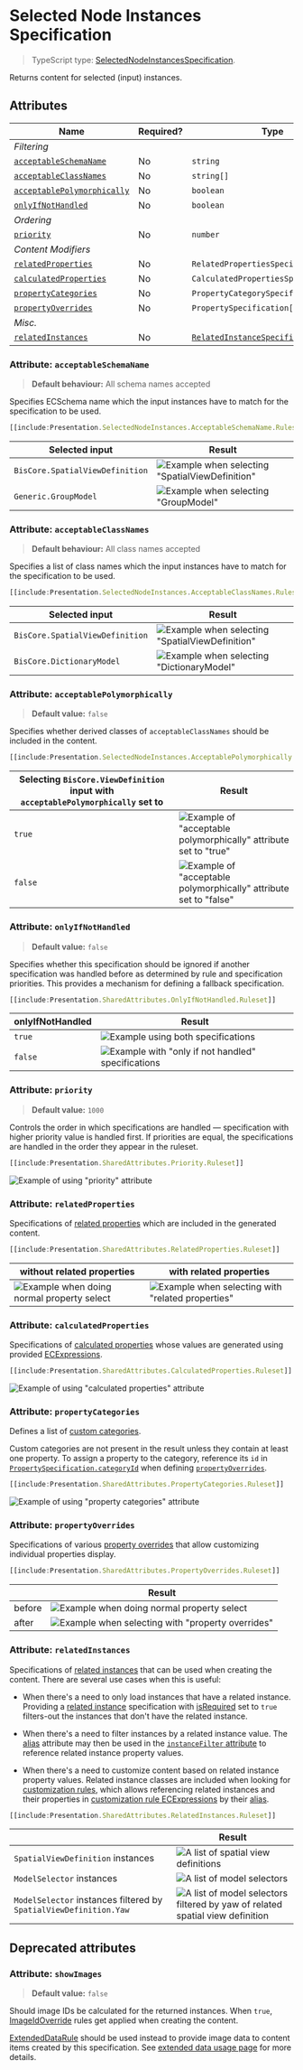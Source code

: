 # Selected Node Instances Specification

> TypeScript type: [SelectedNodeInstancesSpecification]($presentation-common).

Returns content for selected (input) instances.

## Attributes

| Name                                                                | Required? | Type                                                                   | Default |
| ------------------------------------------------------------------- | --------- | ---------------------------------------------------------------------- | ------- |
| *Filtering*                                                         |
| [`acceptableSchemaName`](#attribute-acceptableschemaname)           | No        | `string`                                                               | `""`    |
| [`acceptableClassNames`](#attribute-acceptableclassnames)           | No        | `string[]`                                                             | `[]`    |
| [`acceptablePolymorphically`](#attribute-acceptablepolymorphically) | No        | `boolean`                                                              | `false` |
| [`onlyIfNotHandled`](#attribute-onlyifnothandled)                   | No        | `boolean`                                                              | `false` |
| *Ordering*                                                          |
| [`priority`](#attribute-priority)                                   | No        | `number`                                                               | `1000`  |
| *Content Modifiers*                                                 |
| [`relatedProperties`](#attribute-relatedproperties)                 | No        | `RelatedPropertiesSpecification[]`                                     | `[]`    |
| [`calculatedProperties`](#attribute-calculatedproperties)           | No        | `CalculatedPropertiesSpecification[]`                                  | `[]`    |
| [`propertyCategories`](#attribute-propertycategories)               | No        | `PropertyCategorySpecification[]`                                      | `[]`    |
| [`propertyOverrides`](#attribute-propertyoverrides)                 | No        | `PropertySpecification[]`                                              | `[]`    |
| *Misc.*                                                             |
| [`relatedInstances`](#attribute-relatedinstances)                   | No        | [`RelatedInstanceSpecification[]`](../RelatedInstanceSpecification.md) | `[]`    |

### Attribute: `acceptableSchemaName`

> **Default behaviour:** All schema names accepted

Specifies ECSchema name which the input instances have to match for the specification to be used.

```ts
[[include:Presentation.SelectedNodeInstances.AcceptableSchemaName.Ruleset]]
```

  | Selected input                  | Result                                                                                                          |
  | ------------------------------- | --------------------------------------------------------------------------------------------------------------- |
  | `BisCore.SpatialViewDefinition` | ![Example when selecting "SpatialViewDefinition"](./media/selectednodeinstances-with-spatialviewdefinition.png) |
  | `Generic.GroupModel`            | ![Example when selecting "GroupModel"](./media/content-empty-table.png)                                         |

### Attribute: `acceptableClassNames`

> **Default behaviour:** All class names accepted

Specifies a list of class names which the input instances have to match for the specification to be used.

```ts
[[include:Presentation.SelectedNodeInstances.AcceptableClassNames.Ruleset]]
```

  | Selected input                  | Result                                                                                                          |
  | ------------------------------- | --------------------------------------------------------------------------------------------------------------- |
  | `BisCore.SpatialViewDefinition` | ![Example when selecting "SpatialViewDefinition"](./media/selectednodeinstances-with-spatialviewdefinition.png) |
  | `BisCore.DictionaryModel`       | ![Example when selecting "DictionaryModel"](./media/content-empty-table.png)                                    |

### Attribute: `acceptablePolymorphically`

> **Default value:** `false`

Specifies whether derived classes of `acceptableClassNames` should be included in the content.

```ts
[[include:Presentation.SelectedNodeInstances.AcceptablePolymorphically.Ruleset]]
```

  | Selecting `BisCore.ViewDefinition` input with `acceptablePolymorphically` set to | Result                                                                                                                           |
  | -------------------------------------------------------------------------------- | -------------------------------------------------------------------------------------------------------------------------------- |
  | `true`                                                                           | ![Example of "acceptable polymorphically" attribute set to "true"](./media/selectednodeinstances-with-spatialviewdefinition.png) |
  | `false`                                                                          | ![Example of "acceptable polymorphically" attribute set to "false"](./media/content-empty-table.png)                             |

### Attribute: `onlyIfNotHandled`

> **Default value:** `false`

Specifies whether this specification should be ignored if another specification was handled before as determined by rule and specification priorities. This provides a mechanism for defining a fallback specification.

```ts
[[include:Presentation.SharedAttributes.OnlyIfNotHandled.Ruleset]]
```

  | onlyIfNotHandled | Result                                                                                                     |
  | ---------------- | ---------------------------------------------------------------------------------------------------------- |
  | `true`           | ![Example using both specifications](./media/sharedattributes-with-onlyifnothandled-1.png)                 |
  | `false`          | ![Example with "only if not handled" specifications](./media/sharedattributes-with-onlyifnothandled-2.png) |

### Attribute: `priority`

> **Default value:** `1000`

Controls the order in which specifications are handled — specification with higher priority value is handled first. If priorities are equal, the specifications are handled in the order they appear in the ruleset.

```ts
[[include:Presentation.SharedAttributes.Priority.Ruleset]]
```

![Example of using "priority" attribute](./media/sharedattributes-with-priority.png)

### Attribute: `relatedProperties`

Specifications of [related properties](./RelatedPropertiesSpecification.md) which are included in the generated content.

```ts
[[include:Presentation.SharedAttributes.RelatedProperties.Ruleset]]
```

  | without related properties                                                                          | with related properties                                                                                    |
  | --------------------------------------------------------------------------------------------------- | ---------------------------------------------------------------------------------------------------------- |
  | ![Example when doing normal property select](./media/sharedattributes-with-relatedproperties-1.png) | ![Example when selecting with "related properties"](./media/sharedattributes-with-relatedproperties-2.png) |

### Attribute: `calculatedProperties`

Specifications of [calculated properties](./CalculatedPropertiesSpecification.md) whose values are generated using provided [ECExpressions](../Advanced/ECExpressions.md#ecinstance).

```ts
[[include:Presentation.SharedAttributes.CalculatedProperties.Ruleset]]
```

![Example of using "calculated properties" attribute](./media/sharedattributes-with-calculatedproperties.png)

### Attribute: `propertyCategories`

Defines a list of [custom categories](PropertyCategorySpecification.md).

Custom categories are not present in the result unless they contain at least one property. To assign a property to the category, reference its `id` in [`PropertySpecification.categoryId`](./PropertySpecification.md) when defining [`propertyOverrides`](#attribute-propertyoverrides).

```ts
[[include:Presentation.SharedAttributes.PropertyCategories.Ruleset]]
```

![Example of using "property categories" attribute](./media/sharedattributes-with-propertycategories.png)

### Attribute: `propertyOverrides`

Specifications of various [property overrides](./PropertySpecification.md) that allow customizing individual properties display.

```ts
[[include:Presentation.SharedAttributes.PropertyOverrides.Ruleset]]
```

  |        | Result                                                                                                     |
  | ------ | ---------------------------------------------------------------------------------------------------------- |
  | before | ![Example when doing normal property select](./media/sharedattributes-with-propertyoverrides-1.png)        |
  | after  | ![Example when selecting with "property overrides"](./media/sharedattributes-with-propertyoverrides-2.png) |

### Attribute: `relatedInstances`

Specifications of [related instances](../RelatedInstanceSpecification.md) that can be used when creating the content. There are several use cases when this is useful:

- When there's a need to only load instances that have a related instance. Providing a [related instance](../RelatedInstanceSpecification.md)
  specification with [isRequired](../RelatedInstanceSpecification.md#attribute-isrequired) set to `true` filters-out the instances that don't have the related instance.

- When there's a need to filter instances by a related instance value. The [alias](../RelatedInstanceSpecification.md#attribute-alias) attribute may then be used
  in the [`instanceFilter` attribute](#attribute-instancefilter) to reference related instance property values.

- When there's a need to customize content based on related instance property values. Related instance classes are included when looking for [customization rules](../Customization/index.md),
  which allows referencing related instances and their properties in [customization rule ECExpressions](../Customization/ECExpressions.md#override-value) by their
  [alias](../RelatedInstanceSpecification.md#attribute-alias).

```ts
[[include:Presentation.SharedAttributes.RelatedInstances.Ruleset]]
```

  |                                                                   | Result                                                                                                                                |
  | ----------------------------------------------------------------- | ------------------------------------------------------------------------------------------------------------------------------------- |
  | `SpatialViewDefinition` instances                                 | ![A list of spatial view definitions](./media/sharedattributes-with-relatedinstances-3.png)                                           |
  | `ModelSelector` instances                                         | ![A list of model selectors](./media/sharedattributes-with-relatedinstances-2.png)                                                    |
  | `ModelSelector` instances filtered by `SpatialViewDefinition.Yaw` | ![A list of model selectors filtered by yaw of related spatial view definition](./media/sharedattributes-with-relatedinstances-1.png) |

## Deprecated attributes

### Attribute: `showImages`

> **Default value:** `false`

Should image IDs be calculated for the returned instances. When `true`, [ImageIdOverride](../customization/ImageIdOverride.md) rules get applied when creating the content.

[ExtendedDataRule](../customization/ExtendedDataRule.md) should be used instead to provide image data to content items created by this specification. See [extended data usage page](../customization/ExtendedDataUsage.md) for more details.
